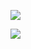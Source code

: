 <a href="https://github.com/seondal"><img src="https://hits.seeyoufarm.com/api/count/incr/badge.svg?url=https%3A%2F%2Fgithub.com%2Fseondal&count_bg=%23000000&title_bg=%23000000&icon=github.svg&icon_color=%23E7E7E7&title=GitHub&edge_flat=false)"/></a>


<a href="https://opgc.me/#/users/mingseok" target="_blank"><img src="https://api.opgc.me/githubs/users/mingseok/tag/?theme=basic" /></a>
